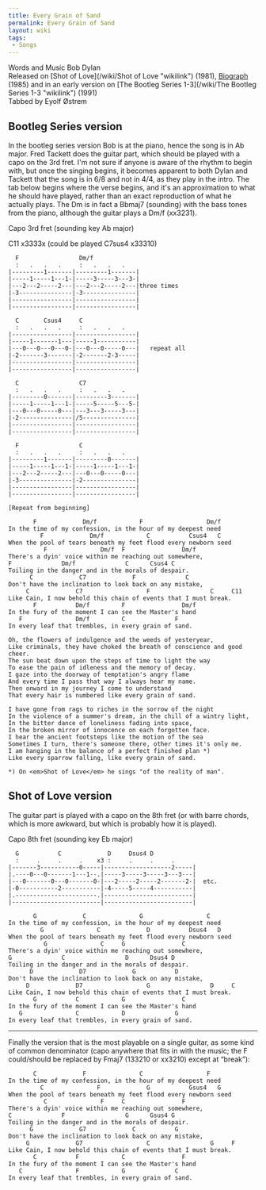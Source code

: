 ```yaml
---
title: Every Grain of Sand
permalink: Every Grain of Sand
layout: wiki
tags:
 - Songs
---
```


Words and Music Bob Dylan  
Released on [Shot of Love](/wiki/Shot of Love "wikilink") (1981),
[Biograph](/wiki/Biograph "wikilink") (1985) and in an early version on [The
Bootleg Series 1-3](/wiki/The Bootleg Series 1-3 "wikilink") (1991)  
Tabbed by Eyolf Østrem

<h2 class="songversion">
Bootleg Series version

</h2>
In the bootleg series version Bob is at the piano, hence the song is in
Ab major. Fred Tackett does the guitar part, which should be played with
a capo on the 3rd fret. I'm not sure if anyone is aware of the rhythm to
begin with, but once the singing begins, it becomes apparent to both
Dylan and Tackett that the song is in 6/8 and not in 4/4, as they play
in the intro. The tab below begins where the verse begins, and it's an
approximation to what he should have played, rather than an exact
reproduction of what he actually plays.  
The Dm is in fact a Bbmaj7 (sounding) with the bass tones from the
piano, although the guitar plays a Dm/f (xx3231).

Capo 3rd fret (sounding key Ab major)

C11 x3333x (could be played C7sus4 x33310)

      F                 Dm/f
      :   .   .   .     :   .   .   .
    |---------1-------|---------1-------|
    |-----1-----1---1-|-----3-----3---3-|
    |---2---2-----2---|---2---2-----2---|three times
    |-3---------------|-3---------------|
    |-----------------|-----------------|
    |-----------------|-----------------|

      C       Csus4     C
      :   .   .   .     :   .   .   .
    |-----------------|-----------------|
    |-----1-------1---|-----1-----------|
    |---0---0---0---0-|---0---0-----0---|   repeat all
    |-2-------3-------|-2-------2-3-----|
    |-----------------|-----------------|
    |-----------------|-----------------|

      C                 C7
      :   .   .   .     :   .   .   .
    |---------0-------|---------3-------|
    |-----1-----1---1-|-----5-----5---5-|
    |---0---0-----0---|---3---3-----3---|
    |-2---------------|/5---------------|
    |-----------------|-----------------|
    |-----------------|-----------------|

      F                 C
      :   .   .   .     :   .   .   .
    |---------1-------|---------0-------|
    |-----1-----1---1-|-----1-----1---1-|
    |---2---2-----2---|---0---0-----0---|
    |-3---------------|-2---------------|
    |-----------------|-----------------|
    |-----------------|-----------------|

    [Repeat from beginning]

           F             Dm/f            F                  Dm/f
    In the time of my confession, in the hour of my deepest need
             F             Dm/f            C           Csus4   C
    When the pool of tears beneath my feet flood every newborn seed
              F               Dm/f  F                Dm/f
    There's a dyin' voice within me reaching out somewhere,
    F              Dm/f              C      Csus4 C
    Toiling in the danger and in the morals of despair.
          C             C7             F              C
    Don't have the inclination to look back on any mistake,
         C             C7                  F                 C     C11
    Like Cain, I now behold this chain of events that I must break.
           F           Dm/f         F                Dm/f
    In the fury of the moment I can see the Master's hand
       F               Dm/f         C              F
    In every leaf that trembles, in every grain of sand.

    Oh, the flowers of indulgence and the weeds of yesteryear,
    Like criminals, they have choked the breath of conscience and good cheer.
    The sun beat down upon the steps of time to light the way
    To ease the pain of idleness and the memory of decay.
    I gaze into the doorway of temptation's angry flame
    And every time I pass that way I always hear my name.
    Then onward in my journey I come to understand
    That every hair is numbered like every grain of sand.

    I have gone from rags to riches in the sorrow of the night
    In the violence of a summer's dream, in the chill of a wintry light,
    In the bitter dance of loneliness fading into space,
    In the broken mirror of innocence on each forgotten face.
    I hear the ancient footsteps like the motion of the sea
    Sometimes I turn, there's someone there, other times it's only me.
    I am hanging in the balance of a perfect finished plan *)
    Like every sparrow falling, like every grain of sand.

    *) On <em>Shot of Love</em> he sings "of the reality of man".

<h2 class="songversion">
Shot of Love version

</h2>
The guitar part is played with a capo on the 8th fret (or with barre
chords, which is more awkward, but which is probably how it is played).

Capo 8th fret (sounding key Eb major)

      G           C             D     Dsus4 D
      :     .     .     .    x3 :     .     .     .
    |-------3-----------0-----|-------------------2-----|
    |.----0---0-------1---1--.|-----3-----3-----3---3---|
    |---0-------0---0-------0-|---2-----2-----2-------2-|  etc.
    |-0-----------2-----------|-4-----5-----4-----------|
    |.-----------------------.|-------------------------|
    |-------------------------|-------------------------|

           G             C               G                  C
    In the time of my confession, in the hour of my deepest need
             G               C             D           Dsus4   D
    When the pool of tears beneath my feet flood every newborn seed
              G               C     G                C
    There's a dyin' voice within me reaching out somewhere,
    G              C                 D      Dsus4 D
    Toiling in the danger and in the morals of despair.
          D             D7             G           D
    Don't have the inclination to look back on any mistake,
         D             D7                  G                 D     C
    Like Cain, I now behold this chain of events that I must break.
           G           C            G                C
    In the fury of the moment I can see the Master's hand
       G               C            D              G
    In every leaf that trembles, in every grain of sand.

* * * * *

Finally the version that is the most playable on a single guitar, as
some kind of common denominator (capo anywhere that fits in with the
music; the F could/should be replaced by Fmaj7 (133210 or xx3210) except
at “break”):

           C             F               C                  F
    In the time of my confession, in the hour of my deepest need
             C               F             G           Gsus4   G
    When the pool of tears beneath my feet flood every newborn seed
              C               F     C                F
    There's a dyin' voice within me reaching out somewhere,
    C              F                 G      Gsus4 G
    Toiling in the danger and in the morals of despair.
          G             G7             C           G
    Don't have the inclination to look back on any mistake,
         G             G7                  C                 G     F
    Like Cain, I now behold this chain of events that I must break.
           C           F            C                F
    In the fury of the moment I can see the Master's hand
       C               F            G              C
    In every leaf that trembles, in every grain of sand.
